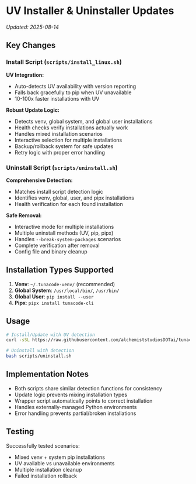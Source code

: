 # UV Installer & Uninstaller Updates

_Updated: 2025-08-14_

## Key Changes

### Install Script (`scripts/install_linux.sh`)

**UV Integration:**
- Auto-detects UV availability with version reporting
- Falls back gracefully to pip when UV unavailable
- 10-100x faster installations with UV

**Robust Update Logic:**
- Detects venv, global system, and global user installations
- Health checks verify installations actually work
- Handles mixed installation scenarios
- Interactive selection for multiple installations
- Backup/rollback system for safe updates
- Retry logic with proper error handling

### Uninstall Script (`scripts/uninstall.sh`)

**Comprehensive Detection:**
- Matches install script detection logic
- Identifies venv, global, user, and pipx installations
- Health verification for each found installation

**Safe Removal:**
- Interactive mode for multiple installations
- Multiple uninstall methods (UV, pip, pipx)
- Handles `--break-system-packages` scenarios
- Complete verification after removal
- Config file and binary cleanup

## Installation Types Supported

1. **Venv**: `~/.tunacode-venv/` (recommended)
2. **Global System**: `/usr/local/bin/`, `/usr/bin/` 
3. **Global User**: `pip install --user`
4. **Pipx**: `pipx install tunacode-cli`

## Usage

```bash
# Install/Update with UV detection
curl -sSL https://raw.githubusercontent.com/alchemiststudiosDOTai/tunacode/master/scripts/install_linux.sh | bash

# Uninstall with detection
bash scripts/uninstall.sh
```

## Implementation Notes

- Both scripts share similar detection functions for consistency
- Update logic prevents mixing installation types
- Wrapper script automatically points to correct installation
- Handles externally-managed Python environments
- Error handling prevents partial/broken installations

## Testing

Successfully tested scenarios:
- Mixed venv + system pip installations
- UV available vs unavailable environments
- Multiple installation cleanup
- Failed installation rollback